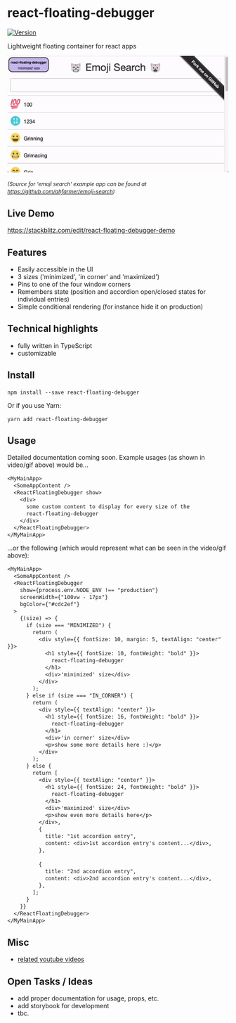 # react-floating-debugger

[![Version](https://img.shields.io/npm/v/react-floating-debugger)](https://www.npmjs.com/package/react-floating-debugger)

Lightweight floating container for react apps

<img alt="react-floating-debugger-demo-gif" src="documentation/react-floating-debugger-gif-01.gif" />

<span style="font-size: 12px; font-style: italic;">(Source for 'emoji search' example app can be found at https://github.com/ahfarmer/emoji-search)</span>

## Live Demo
https://stackblitz.com/edit/react-floating-debugger-demo

## Features

- Easily accessible in the UI
- 3 sizes ('minimized', 'in corner' and 'maximized')
- Pins to one of the four window corners
- Remembers state (position and accordion open/closed states for individual entries)
- Simple conditional rendering (for instance hide it on production)

## Technical highlights

- fully written in TypeScript
- customizable

## Install

```
npm install --save react-floating-debugger
```

Or if you use Yarn:

```
yarn add react-floating-debugger
```

## Usage

Detailed documentation coming soon.
Example usages (as shown in video/gif above) would be...

```tsx
<MyMainApp>
  <SomeAppContent />
  <ReactFloatingDebugger show>
    <div>
      some custom content to display for every size of the
      react-floating-debugger
    </div>
  </ReactFloatingDebugger>
</MyMainApp>
```

...or the following (which would represent what can be seen in the video/gif above):

```tsx
<MyMainApp>
  <SomeAppContent />
  <ReactFloatingDebugger
    show={process.env.NODE_ENV !== "production"}
    screenWidth={"100vw - 17px"}
    bgColor={"#cdc2ef"}
  >
    {(size) => {
      if (size === "MINIMIZED") {
        return (
          <div style={{ fontSize: 10, margin: 5, textAlign: "center" }}>
            <h1 style={{ fontSize: 10, fontWeight: "bold" }}>
              react-floating-debugger
            </h1>
            <div>'minimized' size</div>
          </div>
        );
      } else if (size === "IN_CORNER") {
        return (
          <div style={{ textAlign: "center" }}>
            <h1 style={{ fontSize: 16, fontWeight: "bold" }}>
              react-floating-debugger
            </h1>
            <div>'in corner' size</div>
            <p>show some more details here :)</p>
          </div>
        );
      } else {
        return [
          <div style={{ textAlign: "center" }}>
            <h1 style={{ fontSize: 24, fontWeight: "bold" }}>
              react-floating-debugger
            </h1>
            <div>'maximized' size</div>
            <p>show even more details here</p>
          </div>,
          {
            title: "1st accordion entry",
            content: <div>1st accordion entry's content...</div>,
          },

          {
            title: "2nd accordion entry",
            content: <div>2nd accordion entry's content...</div>,
          },
        ];
      }
    }}
  </ReactFloatingDebugger>
</MyMainApp>
```

## Misc
- [related youtube videos](https://www.youtube.com/@maks-io/search?query=react%20floating%20debugger)

## Open Tasks / Ideas

- add proper documentation for usage, props, etc.
- add storybook for development
- tbc.
